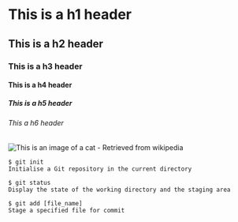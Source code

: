 # This is a h1 header
## This is a h2 header
### This is a h3 header
#### This is a h4 header
##### This is a h5 header
###### This a h6 header

![This is an image of a cat - Retrieved from wikipedia](https://upload.wikimedia.org/wikipedia/commons/thumb/1/15/Cat_August_2010-4.jpg/272px-Cat_August_2010-4.jpg)

```
$ git init
Initialise a Git repository in the current directory

$ git status
Display the state of the working directory and the staging area

$ git add [file_name]
Stage a specified file for commit
```
